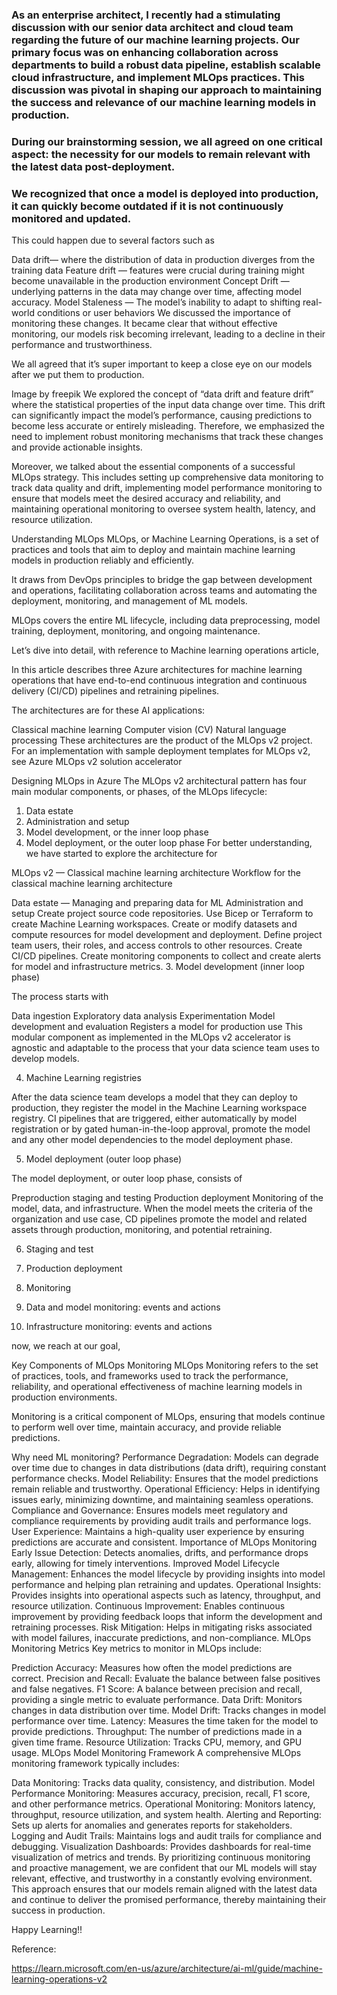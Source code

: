### As an enterprise architect, I recently had a stimulating discussion with our senior data architect and cloud team regarding the future of our machine learning projects. Our primary focus was on enhancing collaboration across departments to build a robust data pipeline, establish scalable cloud infrastructure, and implement MLOps practices. This discussion was pivotal in shaping our approach to maintaining the success and relevance of our machine learning models in production.

### During our brainstorming session, we all agreed on one critical aspect: the necessity for our models to remain relevant with the latest data post-deployment.

### We recognized that once a model is deployed into production, it can quickly become outdated if it is not continuously monitored and updated.

This could happen due to several factors such as

Data drift— where the distribution of data in production diverges from the training data
Feature drift — features were crucial during training might become unavailable in the production environment
Concept Drift — underlying patterns in the data may change over time, affecting model accuracy.
Model Staleness — The model’s inability to adapt to shifting real-world conditions or user behaviors
We discussed the importance of monitoring these changes. It became clear that without effective monitoring, our models risk becoming irrelevant, leading to a decline in their performance and trustworthiness.

We all agreed that it’s super important to keep a close eye on our models after we put them to production.


Image by freepik
We explored the concept of “data drift and feature drift” where the statistical properties of the input data change over time. This drift can significantly impact the model’s performance, causing predictions to become less accurate or entirely misleading. Therefore, we emphasized the need to implement robust monitoring mechanisms that track these changes and provide actionable insights.

Moreover, we talked about the essential components of a successful MLOps strategy. This includes setting up comprehensive data monitoring to track data quality and drift, implementing model performance monitoring to ensure that models meet the desired accuracy and reliability, and maintaining operational monitoring to oversee system health, latency, and resource utilization.

Understanding MLOps
MLOps, or Machine Learning Operations, is a set of practices and tools that aim to deploy and maintain machine learning models in production reliably and efficiently.

It draws from DevOps principles to bridge the gap between development and operations, facilitating collaboration across teams and automating the deployment, monitoring, and management of ML models.

MLOps covers the entire ML lifecycle, including data preprocessing, model training, deployment, monitoring, and ongoing maintenance.

Let’s dive into detail, with reference to Machine learning operations article,

In this article describes three Azure architectures for machine learning operations that have end-to-end continuous integration and continuous delivery (CI/CD) pipelines and retraining pipelines.

The architectures are for these AI applications:

Classical machine learning
Computer vision (CV)
Natural language processing
These architectures are the product of the MLOps v2 project. For an implementation with sample deployment templates for MLOps v2, see Azure MLOps v2 solution accelerator

Designing MLOps in Azure
The MLOps v2 architectural pattern has four main modular components, or phases, of the MLOps lifecycle:
1. Data estate
2. Administration and setup
3. Model development, or the inner loop phase
4. Model deployment, or the outer loop phase
For better understanding, we have started to explore the architecture for

MLOps v2 — Classical machine learning architecture
Workflow for the classical machine learning architecture

Data estate — Managing and preparing data for ML
Administration and setup
Create project source code repositories.
Use Bicep or Terraform to create Machine Learning workspaces.
Create or modify datasets and compute resources for model development and deployment.
Define project team users, their roles, and access controls to other resources.
Create CI/CD pipelines.
Create monitoring components to collect and create alerts for model and infrastructure metrics.
3. Model development (inner loop phase)

The process starts with

Data ingestion
Exploratory data analysis
Experimentation
Model development and evaluation
Registers a model for production use
This modular component as implemented in the MLOps v2 accelerator is agnostic and adaptable to the process that your data science team uses to develop models.

4. Machine Learning registries

After the data science team develops a model that they can deploy to production, they register the model in the Machine Learning workspace registry. CI pipelines that are triggered, either automatically by model registration or by gated human-in-the-loop approval, promote the model and any other model dependencies to the model deployment phase.

5. Model deployment (outer loop phase)

The model deployment, or outer loop phase, consists of

Preproduction staging and testing
Production deployment
Monitoring of the model, data, and infrastructure.
When the model meets the criteria of the organization and use case, CD pipelines promote the model and related assets through production, monitoring, and potential retraining.

6. Staging and test

7. Production deployment

8. Monitoring

9. Data and model monitoring: events and actions

10. Infrastructure monitoring: events and actions

now, we reach at our goal,

Key Components of MLOps Monitoring
MLOps Monitoring refers to the set of practices, tools, and frameworks used to track the performance, reliability, and operational effectiveness of machine learning models in production environments.

Monitoring is a critical component of MLOps, ensuring that models continue to perform well over time, maintain accuracy, and provide reliable predictions.

Why need ML monitoring?
Performance Degradation: Models can degrade over time due to changes in data distributions (data drift), requiring constant performance checks.
Model Reliability: Ensures that the model predictions remain reliable and trustworthy.
Operational Efficiency: Helps in identifying issues early, minimizing downtime, and maintaining seamless operations.
Compliance and Governance: Ensures models meet regulatory and compliance requirements by providing audit trails and performance logs.
User Experience: Maintains a high-quality user experience by ensuring predictions are accurate and consistent.
Importance of MLOps Monitoring
Early Issue Detection: Detects anomalies, drifts, and performance drops early, allowing for timely interventions.
Improved Model Lifecycle Management: Enhances the model lifecycle by providing insights into model performance and helping plan retraining and updates.
Operational Insights: Provides insights into operational aspects such as latency, throughput, and resource utilization.
Continuous Improvement: Enables continuous improvement by providing feedback loops that inform the development and retraining processes.
Risk Mitigation: Helps in mitigating risks associated with model failures, inaccurate predictions, and non-compliance.
MLOps Monitoring Metrics
Key metrics to monitor in MLOps include:

Prediction Accuracy: Measures how often the model predictions are correct.
Precision and Recall: Evaluate the balance between false positives and false negatives.
F1 Score: A balance between precision and recall, providing a single metric to evaluate performance.
Data Drift: Monitors changes in data distribution over time.
Model Drift: Tracks changes in model performance over time.
Latency: Measures the time taken for the model to provide predictions.
Throughput: The number of predictions made in a given time frame.
Resource Utilization: Tracks CPU, memory, and GPU usage.
MLOps Model Monitoring Framework
A comprehensive MLOps monitoring framework typically includes:

Data Monitoring: Tracks data quality, consistency, and distribution.
Model Performance Monitoring: Measures accuracy, precision, recall, F1 score, and other performance metrics.
Operational Monitoring: Monitors latency, throughput, resource utilization, and system health.
Alerting and Reporting: Sets up alerts for anomalies and generates reports for stakeholders.
Logging and Audit Trails: Maintains logs and audit trails for compliance and debugging.
Visualization Dashboards: Provides dashboards for real-time visualization of metrics and trends.
By prioritizing continuous monitoring and proactive management, we are confident that our ML models will stay relevant, effective, and trustworthy in a constantly evolving environment. This approach ensures that our models remain aligned with the latest data and continue to deliver the promised performance, thereby maintaining their success in production.

Happy Learning!!

Reference:

https://learn.microsoft.com/en-us/azure/architecture/ai-ml/guide/machine-learning-operations-v2
